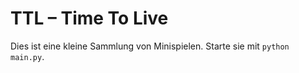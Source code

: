 # TTL – Time To Live

Dies ist eine kleine Sammlung von Minispielen. Starte sie mit
``python main.py``.
